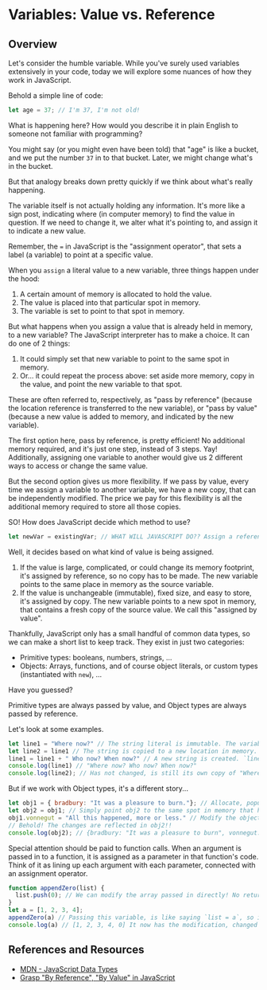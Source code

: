 # Variables: Value vs. Reference

## Overview

Let's consider the humble variable. While you've surely used variables extensively in your code, today we will explore some nuances of how they work in JavaScript.

Behold a simple line of code:

```javascript
let age = 37; // I'm 37, I'm not old!
```

What is happening here? How would you describe it in plain English to someone not familiar with programming?

You might say (or you might even have been told) that "age" is like a bucket, and we put the number `37` in to that bucket. Later, we might change what's in the bucket.

But that analogy breaks down pretty quickly if we think about what's really happening.

The variable itself is not actually holding any information. It's more like a sign post, indicating where (in computer memory) to find the value in question. If we need to change it, we alter what it's pointing to, and assign it to indicate a new value.

Remember, the `=` in JavaScript is the "assignment operator", that sets a label (a variable) to point at a specific value.

When you `assign` a literal value to a new variable, three things happen under the hood:

1. A certain amount of memory is allocated to hold the value.
1. The value is placed into that particular spot in memory.
1. The variable is set to point to that spot in memory.

But what happens when you assign a value that is already held in memory, to a new variable? The JavaScript interpreter has to make a choice. It can do one of 2 things:

1. It could simply set that new variable to point to the same spot in memory.
1. Or... it could repeat the process above: set aside more memory, copy in the value, and point the new variable to that spot.

These are often referred to, respectively, as "pass by reference" (because the location reference is transferred to the new variable), or "pass by value" (because a new value is added to memory, and indicated by the new variable).

The first option here, pass by reference, is pretty efficient! No additional memory required, and it's just one step, instead of 3 steps. Yay! Additionally, assigning one variable to another would give us 2 different ways to access or change the same value.

But the second option gives us more flexibility. If we pass by value, every time we assign a variable to another variable, we have a new copy, that can be independently modified. The price we pay for this flexibility is all the additional memory required to store all those copies.

SO! How does JavaScript decide which method to use?

```javascript
let newVar = existingVar; // WHAT WILL JAVASCRIPT DO?? Assign a reference? Or a new copy?
```

Well, it decides based on what kind of value is being assigned.

1. If the value is large, complicated, or could change its memory footprint, it's assigned by reference, so no copy has to be made. The new variable points to the same place in memory as the source variable.
1. If the value is unchangeable (immutable), fixed size, and easy to store, it's assigned by copy. The new variable points to a new spot in memory, that contains a fresh copy of the source value. We call this "assigned by value".

Thankfully, JavaScript only has a small handful of common data types, so we can make a short list to keep track. They exist in just two categories:

* Primitive types: booleans, numbers, strings, ...
* Objects: Arrays, functions, and of course object literals, or custom types (instantiated with `new`), ...

Have you guessed?

Primitive types are always passed by value, and Object types are always passed by reference.

Let's look at some examples.

```javascript
let line1 = "Where now?" // The string literal is immutable. The variable `line1` points to it.
let line2 = line1 // The string is copied to a new location in memory. The variable `line2` points to the new string.
line1 = line1 + " Who now? When now?" // A new string is created. `line1` is adjusted to point at the new string.
console.log(line1) // "Where now? Who now? When now?"
console.log(line2); // Has not changed, is still its own copy of "Where now?"
```

But if we work with Object types, it's a different story...

```javascript
let obj1 = { bradbury: "It was a pleasure to burn."}; // Allocate, populate, assign.
let obj2 = obj1; // Simply point obj2 to the same spot in memory that holds obj1
obj1.vonnegut = "All this happened, more or less." // Modify the object by adding a new property
// Behold! The changes are reflected in obj2!!
console.log(obj2); // {bradbury: "It was a pleasure to burn", vonnegut: "All this happened, more or less."}
```

Special attention should be paid to function calls. When an argument is passed in to a function, it is assigned as a parameter in that function's code. Think of it as lining up each argument with each parameter, connected with an assignment operator.

```javascript
function appendZero(list) {
  list.push(0); // We can modify the array passed in directly! No return value needed!
}
let a = [1, 2, 3, 4];
appendZero(a) // Passing this variable, is like saying `list = a`, so it's passed to the function by REFERENCE
console.log(a) // [1, 2, 3, 4, 0] It now has the modification, changed from within the function.
```

## References and Resources

* [MDN - JavaScript Data Types](https://developer.mozilla.org/en-US/docs/Web/JavaScript/Data_structures)
* [Grasp "By Reference", "By Value" in JavaScript](https://hackernoon.com/grasp-by-value-and-by-reference-in-javascript-7ed75efa1293)